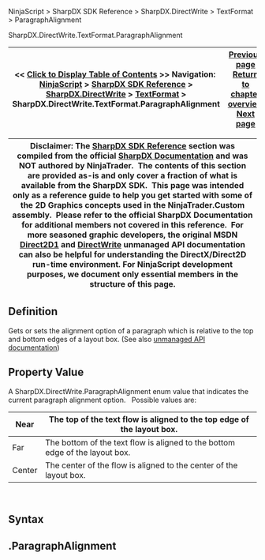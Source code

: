 ﻿
NinjaScript > SharpDX SDK Reference > SharpDX.DirectWrite > TextFormat > ParagraphAlignment

SharpDX.DirectWrite.TextFormat.ParagraphAlignment

| << [Click to Display Table of Contents](sharpdx_directwrite_textformat_paragraphalignment.md) >> **Navigation:**     [NinjaScript](ninjascript-1.md) > [SharpDX SDK Reference](sharpdx_sdk_reference-1.md) > [SharpDX.DirectWrite](sharpdx_directwrite-1.md) > [TextFormat](sharpdx_directwrite_textformat-1.md) > SharpDX.DirectWrite.TextFormat.ParagraphAlignment | [Previous page](sharpdx_directwrite_textformat_fontweight-1.md) [Return to chapter overview](sharpdx_directwrite_textformat-1.md) [Next page](sharpdx_directwrite_textformat_readingdirection-1.md) |
| --- | --- |

| Disclaimer: The [SharpDX SDK Reference](sharpdx_sdk_reference-1.md) section was compiled from the official [SharpDX Documentation](http://sharpdx.org/) and was NOT authored by NinjaTrader.  The contents of this section are provided as-is and only cover a fraction of what is available from the SharpDX SDK.  This page was intended only as a reference guide to help you get started with some of the 2D Graphics concepts used in the NinjaTrader.Custom assembly.  Please refer to the official SharpDX Documentation for additional members not covered in this reference.  For more seasoned graphic developers, the original MSDN [Direct2D1](https://msdn.microsoft.com/en-us/library/windows/desktop/dd370990.aspx) and [DirectWrite](https://msdn.microsoft.com/en-us/library/windows/desktop/dd368038.aspx) unmanaged API documentation can also be helpful for understanding the DirectX/Direct2D run-time environment. For NinjaScript development purposes, we document only essential members in the structure of this page. |
| --- |

## Definition
Gets or sets the alignment option of a paragraph which is relative to the top and bottom edges of a layout box. 
(See also [unmanaged API documentation](https://msdn.microsoft.com/en-us/library/dd316675.aspx))
 
## Property Value
A SharpDX.DirectWrite.ParagraphAlignment enum value that indicates the current paragraph alignment option.
 
Possible values are:

| Near | The top of the text flow is aligned to the top edge of the layout box. |
| --- | --- |
| Far | The bottom of the text flow is aligned to the bottom edge of the layout box. |
| Center | The center of the flow is aligned to the center of the layout box. |
 
## Syntax
## <TextLayout>.ParagraphAlignment
## 
